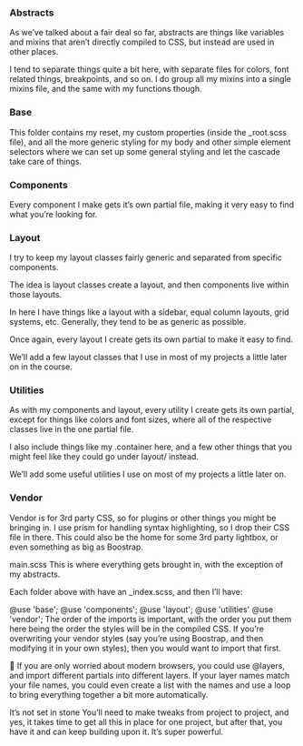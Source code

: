 ### Abstracts
As we’ve talked about a fair deal so far, abstracts are things like variables and mixins that aren’t directly compiled to CSS, but instead are used in other places.

I tend to separate things quite a bit here, with separate files for colors, font related things, breakpoints, and so on. I do group all my mixins into a single mixins file, and the same with my functions though.

### Base
This folder contains my reset, my custom properties (inside the _root.scss file), and all the more generic styling for my body and other simple element selectors where we can set up some general styling and let the cascade take care of things.

### Components
Every component I make gets it’s own partial file, making it very easy to find what you’re looking for.

### Layout
I try to keep my layout classes fairly generic and separated from specific components.

The idea is layout classes create a layout, and then components live within those layouts.

In here I have things like a layout with a sidebar, equal column layouts, grid systems, etc. Generally, they tend to be as generic as possible.

Once again, every layout I create gets its own partial to make it easy to find.

We’ll add a few layout classes that I use in most of my projects a little later on in the course.

### Utilities
As with my components and layout, every utility I create gets its own partial, except for things like colors and font sizes, where all of the respective classes live in the one partial file.

I also include things like my .container here, and a few other things that you might feel like they could go under layout/ instead.

We’ll add some useful utilities I use on most of my projects a little later on.

### Vendor
Vendor is for 3rd party CSS, so for plugins or other things you might be bringing in. I use prism for handling syntax highlighting, so I drop their CSS file in there. This could also be the home for some 3rd party lightbox, or even something as big as Boostrap.

main.scss
This is where everything gets brought in, with the exception of my abstracts.

Each folder above with have an _index.scss, and then I’ll have:

@use 'base';
@use 'components';
@use 'layout';
@use 'utilities'
@use 'vendor';
The order of the imports is important, with the order you put them here being the order the styles will be in the compiled CSS. If you’re overwriting your vendor styles (say you’re using Boostrap, and then modifying it in your own styles), then you would want to import that first.

📝 If you are only worried about modern browsers, you could use @layers, and import different partials into different layers. If your layer names match your file names, you could even create a list with the names and use a loop to bring everything together a bit more automatically.

It’s not set in stone
You’ll need to make tweaks from project to project, and yes, it takes time to get all this in place for one project, but after that, you have it and can keep building upon it. It’s super powerful.